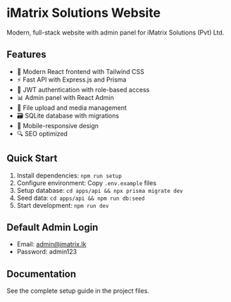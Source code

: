 # iMatrix Solutions Website

Modern, full-stack website with admin panel for iMatrix Solutions (Pvt) Ltd.

## Features

- 🎨 Modern React frontend with Tailwind CSS
- ⚡ Fast API with Express.js and Prisma
- 🔐 JWT authentication with role-based access
- 📊 Admin panel with React Admin
- 📁 File upload and media management
- 🗃️ SQLite database with migrations
- 📱 Mobile-responsive design
- 🔍 SEO optimized

## Quick Start

1. Install dependencies: `npm run setup`
2. Configure environment: Copy `.env.example` files
3. Setup database: `cd apps/api && npx prisma migrate dev`
4. Seed data: `cd apps/api && npm run db:seed`
5. Start development: `npm run dev`

## Default Admin Login

- Email: admin@imatrix.lk
- Password: admin123

## Documentation

See the complete setup guide in the project files.